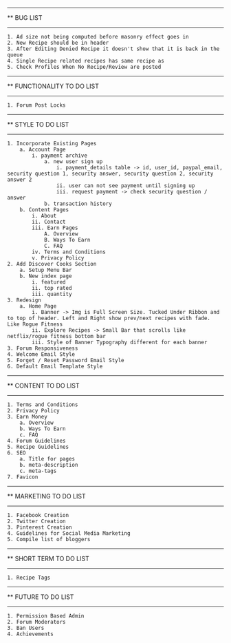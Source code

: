 ****************************************************************************************
**  BUG LIST
****************************************************************************************

    1. Ad size not being computed before masonry effect goes in
    2. New Recipe should be in header
    3. After Editing Denied Recipe it doesn't show that it is back in the queue
    4. Single Recipe related recipes has same recipe as
    5. Check Profiles When No Recipe/Review are posted

****************************************************************************************
**  FUNCTIONALITY TO DO LIST
****************************************************************************************

    1. Forum Post Locks

****************************************************************************************
**  STYLE TO DO LIST
****************************************************************************************

    1. Incorporate Existing Pages
        a. Account Page
            i. payment archive
                a. new user sign up
                    i. payment_details table -> id, user_id, paypal_email, security question 1, security answer, security question 2, security answer 2
                    ii. user can not see payment until signing up
                    iii. request payment -> check security question / answer
                b. transaction history
        b. Content Pages
            i. About
            ii. Contact
            iii. Earn Pages
                A. Overview
                B. Ways To Earn
                C. FAQ
            iv. Terms and Conditions
            v. Privacy Policy
    2. Add Discover Cooks Section
        a. Setup Menu Bar
        b. New index page
            i. featured
            ii. top rated
            iii. quantity
    3. Redesign
        a. Home Page
            i. Banner -> Img is Full Screen Size. Tucked Under Ribbon and to top of header. Left and Right show prev/next recipes with fade. Like Rogue Fitness
            ii. Explore Recipes -> Small Bar that scrolls like netflix/rogue fitness bottom bar
            iii. Style of Banner Typography different for each banner
    3. Forum Responsiveness
    4. Welcome Email Style
    5. Forget / Reset Password Email Style
    6. Default Email Template Style

****************************************************************************************
**  CONTENT TO DO LIST
****************************************************************************************

    1. Terms and Conditions
    2. Privacy Policy
    3. Earn Money
        a. Overview
        b. Ways To Earn
        c. FAQ
    4. Forum Guidelines
    5. Recipe Guidelines
    6. SEO
        a. Title for pages
        b. meta-description
        c. meta-tags
    7. Favicon


****************************************************************************************
**  MARKETING TO DO LIST
****************************************************************************************

    1. Facebook Creation
    2. Twitter Creation
    3. Pinterest Creation
    4. Guidelines for Social Media Marketing
    5. Compile list of bloggers

****************************************************************************************
**  SHORT TERM TO DO LIST
****************************************************************************************

    1. Recipe Tags

****************************************************************************************
**  FUTURE TO DO LIST
****************************************************************************************

    1. Permission Based Admin
    2. Forum Moderators
    3. Ban Users
    4. Achievements